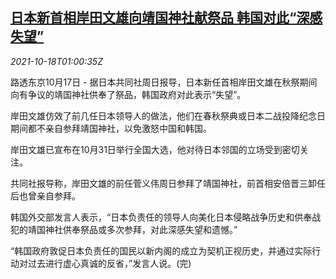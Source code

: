 <!--1634520663000-->
[日本新首相岸田文雄向靖国神社献祭品 韩国对此“深感失望”](https://cn.reuters.com/article/japan-pm-visit-shrine-southkorea-1017-su-idCNKBS2H801U)
------

<div><i>2021-10-18T01:00:35Z</i></div><p>路透东京10月17日 - 据日本共同社周日报导，日本新任首相岸田文雄在秋祭期间向有争议的靖国神社供奉了祭品，韩国政府对此表示“失望”。</p><p>岸田文雄仿效了前几任日本领导人的做法，他们在春秋祭典或日本二战投降纪念日期间都不亲自参拜靖国神社，以免激怒中国和韩国。</p><p>岸田文雄已宣布在10月31日举行全国大选，他对待日本邻国的立场受到密切关注。</p><p>共同社报导称，岸田文雄的前任菅义伟周日参拜了靖国神社，前首相安倍晋三卸任后也曾亲自参拜。</p><p>韩国外交部发言人表示，“日本负责任的领导人向美化日本侵略战争历史和供奉战犯的靖国神社供奉祭品或多次参拜，对此深感失望和遗憾。”</p><p>“韩国政府敦促日本负责任的国民以新内阁的成立为契机正视历史，并通过实际行动对过去进行虚心真诚的反省，”发言人说。(完)</p>
